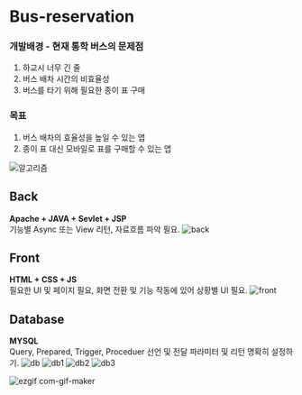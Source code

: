 # Bus-reservation
### 개발배경 - 현재 통학 버스의 문제점
1. 하교시 너무 긴 줄
2. 버스 배차 시간의 비효율성
3. 버스를 타기 위해 필요한 종이 표 구매

### 목표
1. 버스 배차의 효율성을 높일 수 있는 앱
2. 종이 표 대신 모바일로 표를 구매할 수 있는 앱

![알고리즘](https://user-images.githubusercontent.com/72143238/167990841-f12ae05a-9998-4cb2-bac0-788ee60110c4.JPG)


## Back
**Apache + JAVA + Sevlet + JSP**<br>
기능별 Async 또는 View 리턴, 자료흐름 파악 필요.
![back](https://user-images.githubusercontent.com/72143238/167990840-e1032334-ac09-45c3-8996-58df80722654.JPG)


## Front
**HTML + CSS + JS**<br>
필요한 UI 및 페이지 필요, 화면 전환 및 기능 작동에 있어 상황별 UI 필요.
![front](https://user-images.githubusercontent.com/72143238/167990826-6faeb619-e41e-4e24-b09f-2abe7687f175.JPG)


## Database
**MYSQL**<br>
Query, Prepared, Trigger, Proceduer 선언 및 전달 파라미터 및 리턴 명확히 설정하기.
![db](https://user-images.githubusercontent.com/72143238/167990829-50f4465d-6d50-4ffc-ac8d-d3d0d3a76811.JPG)
![db1](https://user-images.githubusercontent.com/72143238/167990831-69c69f02-e850-4def-afe9-43d8c583c10b.JPG)
![db2](https://user-images.githubusercontent.com/72143238/167990835-9e9be62c-96d8-4372-8fe8-7bc7bb1e4b3a.JPG)
![db3](https://user-images.githubusercontent.com/72143238/167990838-1e0e8ee5-cb26-4e41-acbe-cd262021d7dd.JPG)

![ezgif com-gif-maker](https://user-images.githubusercontent.com/72143238/167993798-6228434e-9670-4f78-a3ec-6ee9d10e96d5.gif)

